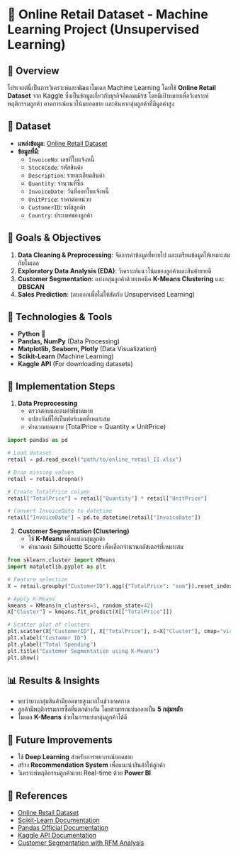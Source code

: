 
# 🛒 Online Retail Dataset - Machine Learning Project (Unsupervised Learning)

## 📌 Overview
โปรเจกต์นี้เป็นการวิเคราะห์และพัฒนาโมเดล Machine Learning โดยใช้ **Online Retail Dataset** จาก Kaggle ซึ่งเป็นข้อมูลเกี่ยวกับธุรกิจอีคอมเมิร์ซ โดยมีเป้าหมายเพื่อวิเคราะห์พฤติกรรมลูกค้า คาดการณ์แนวโน้มยอดขาย และค้นหากลุ่มลูกค้าที่มีมูลค่าสูง

## 📂 Dataset
- **แหล่งข้อมูล**: [Online Retail Dataset](https://www.kaggle.com/datasets/lakshmi25npathi/online-retail-dataset)
- **ข้อมูลที่มี**:
  - `InvoiceNo`: เลขที่ใบแจ้งหนี้
  - `StockCode`: รหัสสินค้า
  - `Description`: รายละเอียดสินค้า
  - `Quantity`: จำนวนที่ซื้อ
  - `InvoiceDate`: วันที่ออกใบแจ้งหนี้
  - `UnitPrice`: ราคาต่อหน่วย
  - `CustomerID`: รหัสลูกค้า
  - `Country`: ประเทศของลูกค้า

## 🎯 Goals & Objectives
1. **Data Cleaning & Preprocessing**: จัดการค่าข้อมูลที่หายไป และเตรียมข้อมูลให้เหมาะสมกับโมเดล
2. **Exploratory Data Analysis (EDA)**: วิเคราะห์แนวโน้มของลูกค้าและสินค้าขายดี
3. **Customer Segmentation**: แบ่งกลุ่มลูกค้าด้วยเทคนิค **K-Means Clustering** และ **DBSCAN**
4. **Sales Prediction**: (ลบออกเพื่อไม่ให้ขัดกับ Unsupervised Learning)

## 🔧 Technologies & Tools
- **Python** 🐍
- **Pandas, NumPy** (Data Processing)
- **Matplotlib, Seaborn, Plotly** (Data Visualization)
- **Scikit-Learn** (Machine Learning)
- **Kaggle API** (For downloading datasets)

## 🚀 Implementation Steps
1. **Data Preprocessing**
   - ตรวจสอบและลบค่าที่ขาดหาย
   - แปลงวันที่ให้เป็นฟอร์แมตที่เหมาะสม
   - คำนวณยอดขาย (TotalPrice = Quantity × UnitPrice)

```python
import pandas as pd

# Load dataset
retail = pd.read_excel("path/to/online_retail_II.xlsx")

# Drop missing values
retail = retail.dropna()

# Create TotalPrice column
retail["TotalPrice"] = retail["Quantity"] * retail["UnitPrice"]

# Convert InvoiceDate to datetime
retail["InvoiceDate"] = pd.to_datetime(retail["InvoiceDate"])
```

2. **Customer Segmentation (Clustering)**
   - ใช้ **K-Means** เพื่อแบ่งกลุ่มลูกค้า
   - คำนวณค่า Silhouette Score เพื่อเลือกจำนวนคลัสเตอร์ที่เหมาะสม

```python
from sklearn.cluster import KMeans
import matplotlib.pyplot as plt

# Feature selection
X = retail.groupby("CustomerID").agg({"TotalPrice": "sum"}).reset_index()

# Apply K-Means
kmeans = KMeans(n_clusters=3, random_state=42)
X["Cluster"] = kmeans.fit_predict(X[["TotalPrice"]])

# Scatter plot of clusters
plt.scatter(X["CustomerID"], X["TotalPrice"], c=X["Cluster"], cmap="viridis")
plt.xlabel("Customer ID")
plt.ylabel("Total Spending")
plt.title("Customer Segmentation using K-Means")
plt.show()
```

## 📊 Results & Insights
- พบว่าบางกลุ่มสินค้ามียอดขายสูงมากในช่วงเทศกาล
- ลูกค้ามีพฤติกรรมการซื้อที่แตกต่างกัน โดยสามารถแบ่งออกเป็น **5 กลุ่มหลัก**
- โมเดล **K-Means**  ช่วยในการแบ่งกลุ่มลูกค้าได้ดี

## 📌 Future Improvements
- ใช้ **Deep Learning** สำหรับการพยากรณ์ยอดขาย
- สร้าง **Recommendation System** เพื่อแนะนำสินค้าให้ลูกค้า
- วิเคราะห์พฤติกรรมลูกค้าแบบ Real-time ด้วย **Power BI**

## 📜 References
- [Online Retail Dataset](https://www.kaggle.com/datasets/lakshmi25npathi/online-retail-dataset)
- [Scikit-Learn Documentation](https://scikit-learn.org/)
- [Pandas Official Documentation](https://pandas.pydata.org/)
- [Kaggle API Documentation](https://www.kaggle.com/docs/api)
- [Customer Segmentation with RFM Analysis](https://lengyi.medium.com/customer-segmentation-with-rfm-analysis-c57b18c8ff8f)
